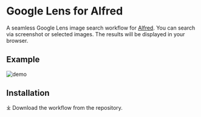 # Google Lens for Alfred

A seamless Google Lens image search workflow for [Alfred](https://alfred.app/). You can search via screenshot or selected images. The results will be displayed in your browser.

## Example

![demo](assets/demo.gif)

## Installation

⤓ Download the workflow from the repository.
